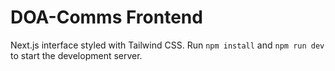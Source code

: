 # DOA-Comms Frontend

Next.js interface styled with Tailwind CSS.
Run `npm install` and `npm run dev` to start the development server.
